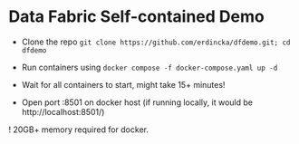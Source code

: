 # Data Fabric Self-contained Demo

- Clone the repo `git clone https://github.com/erdincka/dfdemo.git; cd dfdemo`

- Run containers using `docker compose -f docker-compose.yaml up -d`

- Wait for all containers to start, might take 15+ minutes!

- Open port :8501 on docker host (if running locally, it would be http://localhost:8501/)

! 20GB+ memory required for docker.
